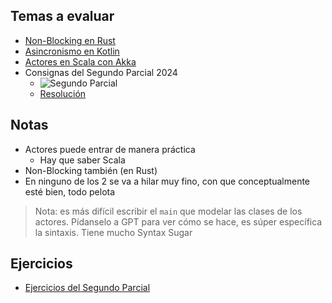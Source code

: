 ## Temas a evaluar

[//]: # (TODO: insertar los links a cada carpeta)
- [Non-Blocking en Rust](https://github.com/FranCalveyra/conc-summary/tree/main/content/Pr%C3%A1ctica/Segundo%20Parcial/non-blocking) 
- [Asincronismo en Kotlin](https://github.com/FranCalveyra/conc-summary/tree/main/content/Pr%C3%A1ctica/Segundo%20Parcial/async)
- [Actores en Scala con Akka](https://github.com/FranCalveyra/conc-summary/tree/main/content/Pr%C3%A1ctica/Segundo%20Parcial/actors)
- Consignas del Segundo Parcial 2024
  - ![Segundo Parcial](./assets/segundo_parcial.png)
  - [Resolución](resolucion_2do_parcial_2024.md)

## Notas
- Actores puede entrar de manera práctica
    - Hay que saber Scala
- Non-Blocking también (en Rust)
- En ninguno de los 2 se va a hilar muy fino, con que conceptualmente esté bien, todo pelota

> Nota: es más difícil escribir el `main` que modelar las clases de los actores. Pídanselo a GPT para ver cómo se hace, es súper específica la sintaxis.
> Tiene mucho Syntax Sugar

## Ejercicios

- [Ejercicios del Segundo Parcial](Exercises.md)